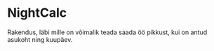# NightCalc
Rakendus, läbi mille on võimalik teada saada öö pikkust, kui on antud asukoht ning kuupäev.
